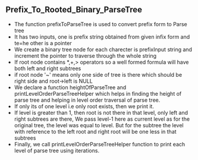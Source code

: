 ## Prefix_To_Rooted_Binary_ParseTree

-  The function prefixToParseTree is used to convert prefix form to Parse tree
-  It has two inputs, one is prefix string obtained from given infix form and te=he other is a pointer
-  We create a binary tree node for each charecter is prefixInput string and increment the pointer to traverse through the whole string
-  If root node contains *,+,> operators so a well formed formula will have both left and right subtrees
-  if root node '~' means only one side of tree is there which should be right side and root->left is NULL
-  We declare a function heightOfParseTree and printLevelOrderParseTreeHelper which helps in finding the height of parse tree and helping    in level order traversal of parse tree.
- If only its of one level i.e only root exists, then we print it.
-  If level is greater than 1, then root is not there in that level, only left and right subtrees are there, We pass level-1 here as current level as for the original tree, the level was equal to level. But for the subtree the level with reference to the left root and right root will be one less in that subtrees
-  Finally, we call printLevelOrderParseTreeHelper function to print each level of parse tree using iterations.
